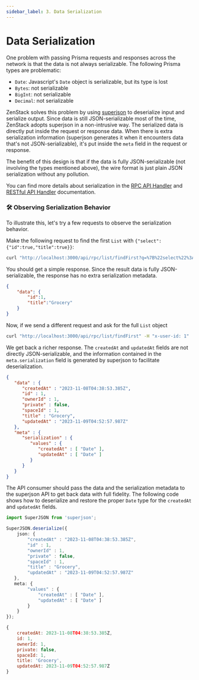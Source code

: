 ```yaml
---
sidebar_label: 3. Data Serialization
---
```


# Data Serialization

One problem with passing Prisma requests and responses across the network is that the data is not always serializable. The following Prisma types are problematic:

- `Date`: Javascript's `Date` object is serializable, but its type is lost
- `Bytes`: not serializable
- `BigInt`: not serializable
- `Decimal`: not serializable

ZenStack solves this problem by using [superjson](https://github.com/blitz-js/superjson) to deserialize input and serialize output. Since data is still JSON-serializable most of the time, ZenStack adopts superjson in a non-intrusive way. The serialized data is directly put inside the request or response data. When there is extra serialization information (superjson generates it when it encounters data that's not JSON-serializable), it's put inside the `meta` field in the request or response.

The benefit of this design is that if the data is fully JSON-serializable (not involving the types mentioned above), the wire format is just plain JSON serialization without any pollution.

You can find more details about serialization in the [RPC API Handler](../../reference/server-adapters/api-handlers/rpc#serialization) and [RESTful API Handler](../../reference/server-adapters/api-handlers/rest#serialization) documentation.

### 🛠️ Observing Serialization Behavior

To illustrate this, let's try a few requests to observe the serialization behavior.

Make the following request to find the first `List` with `{"select":{"id":true,"title":true}}`:

```bash
curl "http://localhost:3000/api/rpc/list/findFirst?q=%7B%22select%22%3A%7B%22id%22%3Atrue%2C%22title%22%3Atrue%7D%7D" -H "x-user-id: 1"
```

You should get a simple response. Since the result data is fully JSON-serializable, the response has no extra serialization metadata.

```json
{
    "data": {
        "id":1,
        "title":"Grocery"
    }
}
```

Now, if we send a different request and ask for the full `List` object

```bash
curl "http://localhost:3000/api/rpc/list/findFirst" -H "x-user-id: 1"
```

We get back a richer response. The `createdAt` and `updatedAt` fields are not directly JSON-serializable, and the information contained in the `meta.serialization` field is generated by superjson to facilitate deserialization.

```json
{
   "data" : {
      "createdAt" : "2023-11-08T04:38:53.385Z",
      "id" : 1,
      "ownerId" : 1,
      "private" : false,
      "spaceId" : 1,
      "title" : "Grocery",
      "updatedAt" : "2023-11-09T04:52:57.987Z"
   },
   "meta" : {
      "serialization" : {
         "values" : {
            "createdAt" : [ "Date" ],
            "updatedAt" : [ "Date" ]
         }
      }
   }
}
```

The API consumer should pass the data and the serialization metadata to the superjson API to get back data with full fidelity. The following code shows how to deserialize and restore the proper `Date` type for the `createdAt` and `updatedAt` fields.

```ts
import SuperJSON from 'superjson';

SuperJSON.deserialize({
    json: {
        "createdAt" : "2023-11-08T04:38:53.385Z",
        "id" : 1,
        "ownerId" : 1,
        "private" : false,
        "spaceId" : 1,
        "title" : "Grocery",
        "updatedAt" : "2023-11-09T04:52:57.987Z"
   },
   meta: {
        "values" : {
            "createdAt" : [ "Date" ],
            "updatedAt" : [ "Date" ]
        }
    }
});
```

```js
{
    createdAt: 2023-11-08T04:38:53.385Z,
    id: 1,
    ownerId: 1,
    private: false,
    spaceId: 1,
    title: 'Grocery',
    updatedAt: 2023-11-09T04:52:57.987Z
}
```